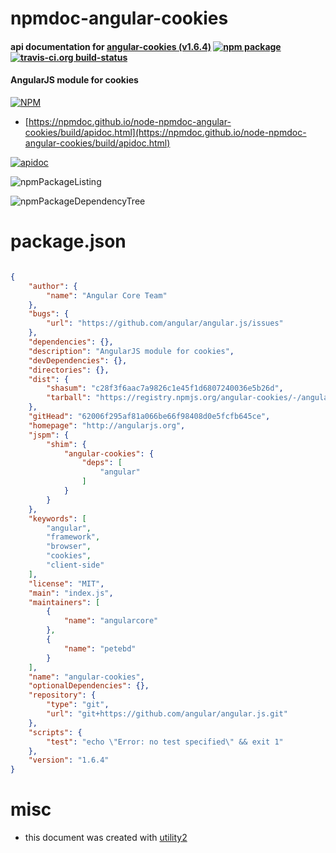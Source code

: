# npmdoc-angular-cookies

#### api documentation for  [angular-cookies (v1.6.4)](http://angularjs.org)  [![npm package](https://img.shields.io/npm/v/npmdoc-angular-cookies.svg?style=flat-square)](https://www.npmjs.org/package/npmdoc-angular-cookies) [![travis-ci.org build-status](https://api.travis-ci.org/npmdoc/node-npmdoc-angular-cookies.svg)](https://travis-ci.org/npmdoc/node-npmdoc-angular-cookies)

#### AngularJS module for cookies

[![NPM](https://nodei.co/npm/angular-cookies.png?downloads=true&downloadRank=true&stars=true)](https://www.npmjs.com/package/angular-cookies)

- [https://npmdoc.github.io/node-npmdoc-angular-cookies/build/apidoc.html](https://npmdoc.github.io/node-npmdoc-angular-cookies/build/apidoc.html)

[![apidoc](https://npmdoc.github.io/node-npmdoc-angular-cookies/build/screenCapture.buildCi.browser.%252Ftmp%252Fbuild%252Fapidoc.html.png)](https://npmdoc.github.io/node-npmdoc-angular-cookies/build/apidoc.html)

![npmPackageListing](https://npmdoc.github.io/node-npmdoc-angular-cookies/build/screenCapture.npmPackageListing.svg)

![npmPackageDependencyTree](https://npmdoc.github.io/node-npmdoc-angular-cookies/build/screenCapture.npmPackageDependencyTree.svg)



# package.json

```json

{
    "author": {
        "name": "Angular Core Team"
    },
    "bugs": {
        "url": "https://github.com/angular/angular.js/issues"
    },
    "dependencies": {},
    "description": "AngularJS module for cookies",
    "devDependencies": {},
    "directories": {},
    "dist": {
        "shasum": "c28f3f6aac7a9826c1e45f1d6807240036e5b26d",
        "tarball": "https://registry.npmjs.org/angular-cookies/-/angular-cookies-1.6.4.tgz"
    },
    "gitHead": "62006f295af81a066be66f98408d0e5fcfb645ce",
    "homepage": "http://angularjs.org",
    "jspm": {
        "shim": {
            "angular-cookies": {
                "deps": [
                    "angular"
                ]
            }
        }
    },
    "keywords": [
        "angular",
        "framework",
        "browser",
        "cookies",
        "client-side"
    ],
    "license": "MIT",
    "main": "index.js",
    "maintainers": [
        {
            "name": "angularcore"
        },
        {
            "name": "petebd"
        }
    ],
    "name": "angular-cookies",
    "optionalDependencies": {},
    "repository": {
        "type": "git",
        "url": "git+https://github.com/angular/angular.js.git"
    },
    "scripts": {
        "test": "echo \"Error: no test specified\" && exit 1"
    },
    "version": "1.6.4"
}
```



# misc
- this document was created with [utility2](https://github.com/kaizhu256/node-utility2)
